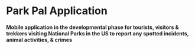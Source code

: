 # Park Pal Application
**Mobile application in the developmental phase for tourists, visitors & trekkers visiting National Parks in the US to report any spotted incidents, animal activities, & crimes**

